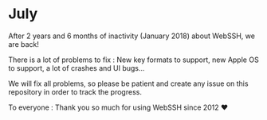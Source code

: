 # July
After 2 years and 6 months of inactivity (January 2018) about WebSSH, we are back!

There is a lot of problems to fix : New key formats to support, new Apple OS to support, a lot of crashes and UI bugs...

We will fix all problems, so please be patient and create any issue on this repository in order to track the progress.

To everyone : Thank you so much for using WebSSH since 2012 :heart: